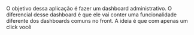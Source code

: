 O objetivo dessa aplicação é fazer um dashboard administrativo.
O diferencial desse dashboard é que ele vai conter uma funcionalidade diferente dos dashboards comuns no front.
A ideia é que com apenas um click você
